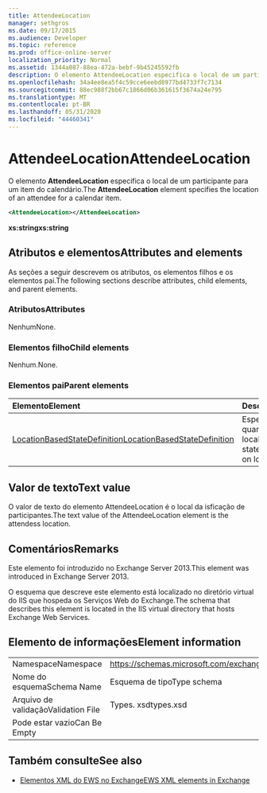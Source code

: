 ```yaml
---
title: AttendeeLocation
manager: sethgros
ms.date: 09/17/2015
ms.audience: Developer
ms.topic: reference
ms.prod: office-online-server
localization_priority: Normal
ms.assetid: 1344a087-88ea-472a-bebf-9b45245592fb
description: O elemento AttendeeLocation especifica o local de um participante para um item do calendário.
ms.openlocfilehash: 34a4ee8ea5f4c59cce6eebd8977bd4733f7c7134
ms.sourcegitcommit: 88ec988f2bb67c1866d06b361615f3674a24e795
ms.translationtype: MT
ms.contentlocale: pt-BR
ms.lasthandoff: 05/31/2020
ms.locfileid: "44460341"
---
```

# <a name="attendeelocation"></a><span data-ttu-id="73442-103">AttendeeLocation</span><span class="sxs-lookup"><span data-stu-id="73442-103">AttendeeLocation</span></span>

<span data-ttu-id="73442-104">O elemento **AttendeeLocation** especifica o local de um participante para um item do calendário.</span><span class="sxs-lookup"><span data-stu-id="73442-104">The **AttendeeLocation** element specifies the location of an attendee for a calendar item.</span></span> 
  
```XML
<AttendeeLocation></AttendeeLocation>
```

 <span data-ttu-id="73442-105">**xs:string**</span><span class="sxs-lookup"><span data-stu-id="73442-105">**xs:string**</span></span>
## <a name="attributes-and-elements"></a><span data-ttu-id="73442-106">Atributos e elementos</span><span class="sxs-lookup"><span data-stu-id="73442-106">Attributes and elements</span></span>

<span data-ttu-id="73442-107">As seções a seguir descrevem os atributos, os elementos filhos e os elementos pai.</span><span class="sxs-lookup"><span data-stu-id="73442-107">The following sections describe attributes, child elements, and parent elements.</span></span>
  
### <a name="attributes"></a><span data-ttu-id="73442-108">Atributos</span><span class="sxs-lookup"><span data-stu-id="73442-108">Attributes</span></span>

<span data-ttu-id="73442-109">Nenhum</span><span class="sxs-lookup"><span data-stu-id="73442-109">None.</span></span>
  
### <a name="child-elements"></a><span data-ttu-id="73442-110">Elementos filho</span><span class="sxs-lookup"><span data-stu-id="73442-110">Child elements</span></span>

<span data-ttu-id="73442-111">Nenhum.</span><span class="sxs-lookup"><span data-stu-id="73442-111">None.</span></span>
  
### <a name="parent-elements"></a><span data-ttu-id="73442-112">Elementos pai</span><span class="sxs-lookup"><span data-stu-id="73442-112">Parent elements</span></span>

|<span data-ttu-id="73442-113">**Elemento**</span><span class="sxs-lookup"><span data-stu-id="73442-113">**Element**</span></span>|<span data-ttu-id="73442-114">**Descrição**</span><span class="sxs-lookup"><span data-stu-id="73442-114">**Description**</span></span>|
|:-----|:-----|
|[<span data-ttu-id="73442-115">LocationBasedStateDefinition</span><span class="sxs-lookup"><span data-stu-id="73442-115">LocationBasedStateDefinition</span></span>](locationbasedstatedefinition.md) <br/> |<span data-ttu-id="73442-116">Especifica o estado quando é baseado no local.</span><span class="sxs-lookup"><span data-stu-id="73442-116">Specifies the state when it is based on location.</span></span>  <br/> |
   
## <a name="text-value"></a><span data-ttu-id="73442-117">Valor de texto</span><span class="sxs-lookup"><span data-stu-id="73442-117">Text value</span></span>

<span data-ttu-id="73442-118">O valor de texto do elemento AttendeeLocation é o local da isficação de participantes.</span><span class="sxs-lookup"><span data-stu-id="73442-118">The text value of the AttendeeLocation element is the attendess location.</span></span>
  
## <a name="remarks"></a><span data-ttu-id="73442-119">Comentários</span><span class="sxs-lookup"><span data-stu-id="73442-119">Remarks</span></span>

<span data-ttu-id="73442-120">Este elemento foi introduzido no Exchange Server 2013.</span><span class="sxs-lookup"><span data-stu-id="73442-120">This element was introduced in Exchange Server 2013.</span></span>
  
<span data-ttu-id="73442-121">O esquema que descreve este elemento está localizado no diretório virtual do IIS que hospeda os Serviços Web do Exchange.</span><span class="sxs-lookup"><span data-stu-id="73442-121">The schema that describes this element is located in the IIS virtual directory that hosts Exchange Web Services.</span></span>
  
## <a name="element-information"></a><span data-ttu-id="73442-122">Elemento de informações</span><span class="sxs-lookup"><span data-stu-id="73442-122">Element information</span></span>

|||
|:-----|:-----|
|<span data-ttu-id="73442-123">Namespace</span><span class="sxs-lookup"><span data-stu-id="73442-123">Namespace</span></span>  <br/> |https://schemas.microsoft.com/exchange/services/2006/types  <br/> |
|<span data-ttu-id="73442-124">Nome do esquema</span><span class="sxs-lookup"><span data-stu-id="73442-124">Schema Name</span></span>  <br/> |<span data-ttu-id="73442-125">Esquema de tipo</span><span class="sxs-lookup"><span data-stu-id="73442-125">Type schema</span></span>  <br/> |
|<span data-ttu-id="73442-126">Arquivo de validação</span><span class="sxs-lookup"><span data-stu-id="73442-126">Validation File</span></span>  <br/> |<span data-ttu-id="73442-127">Types. xsd</span><span class="sxs-lookup"><span data-stu-id="73442-127">types.xsd</span></span>  <br/> |
|<span data-ttu-id="73442-128">Pode estar vazio</span><span class="sxs-lookup"><span data-stu-id="73442-128">Can Be Empty</span></span>  <br/> ||
   
## <a name="see-also"></a><span data-ttu-id="73442-129">Também consulte</span><span class="sxs-lookup"><span data-stu-id="73442-129">See also</span></span>

- [<span data-ttu-id="73442-130">Elementos XML do EWS no Exchange</span><span class="sxs-lookup"><span data-stu-id="73442-130">EWS XML elements in Exchange</span></span>](ews-xml-elements-in-exchange.md)


